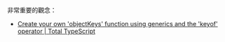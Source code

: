 非常重要的觀念：
- [Create your own 'objectKeys' function using generics and the 'keyof' operator | Total TypeScript](https://www.totaltypescript.com/tips/create-your-own-objectkeys-function-using-generics-and-the-keyof-operator)



